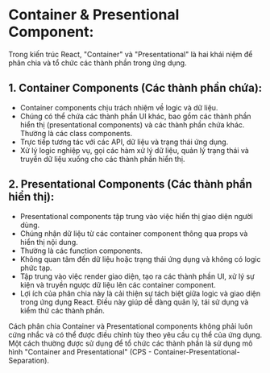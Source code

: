 # Container & Presentional Component:

Trong kiến trúc React, "Container" và "Presentational" là hai khái niệm để phân chia và tổ chức các thành phần trong ứng dụng.

## 1. Container Components (Các thành phần chứa):
- Container components chịu trách nhiệm về logic và dữ liệu.
- Chúng có thể chứa các thành phần UI khác, bao gồm các thành phần hiển thị (presentational components) và các thành phần chứa khác.
Thường là các class components.
- Trực tiếp tương tác với các API, dữ liệu và trạng thái ứng dụng.
- Xử lý logic nghiệp vụ, gọi các hàm xử lý dữ liệu, quản lý trạng thái và truyền dữ liệu xuống cho các thành phần hiển thị.
## 2. Presentational Components (Các thành phần hiển thị):
- Presentational components tập trung vào việc hiển thị giao diện người dùng.
- Chúng nhận dữ liệu từ các container component thông qua props và hiển thị nội dung.
- Thường là các function components.
- Không quan tâm đến dữ liệu hoặc trạng thái ứng dụng và không có logic phức tạp.
- Tập trung vào việc render giao diện, tạo ra các thành phần UI, xử lý sự kiện và truyền ngược dữ liệu lên các container component.
- Lợi ích của phân chia này là cải thiện sự tách biệt giữa logic và giao diện trong ứng dụng React. Điều này giúp dễ dàng quản lý, tái sử dụng và kiểm thử các thành phần.

Cách phân chia Container và Presentational components không phải luôn cứng nhắc và có thể được điều chỉnh tùy theo yêu cầu cụ thể của ứng dụng. Một cách thường được sử dụng để tổ chức các thành phần là sử dụng mô hình "Container and Presentational" (CPS - Container-Presentational-Separation).